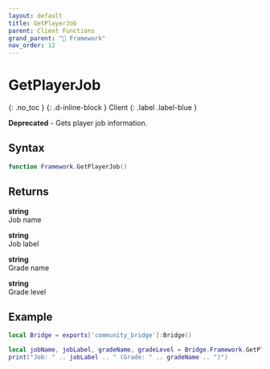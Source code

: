```yaml
---
layout: default
title: GetPlayerJob
parent: Client Functions
grand_parent: "🧩 Framework"
nav_order: 12
---
```


# GetPlayerJob
{: .no_toc }
{: .d-inline-block }
Client
{: .label .label-blue }

**Deprecated** - Gets player job information.

## Syntax

```lua
function Framework.GetPlayerJob()
```

## Returns

**string**  
Job name

**string**  
Job label

**string**  
Grade name

**string**  
Grade level

## Example

```lua
local Bridge = exports['community_bridge']:Bridge()

local jobName, jobLabel, gradeName, gradeLevel = Bridge.Framework.GetPlayerJob()
print("Job: " .. jobLabel .. " (Grade: " .. gradeName .. ")")
```
